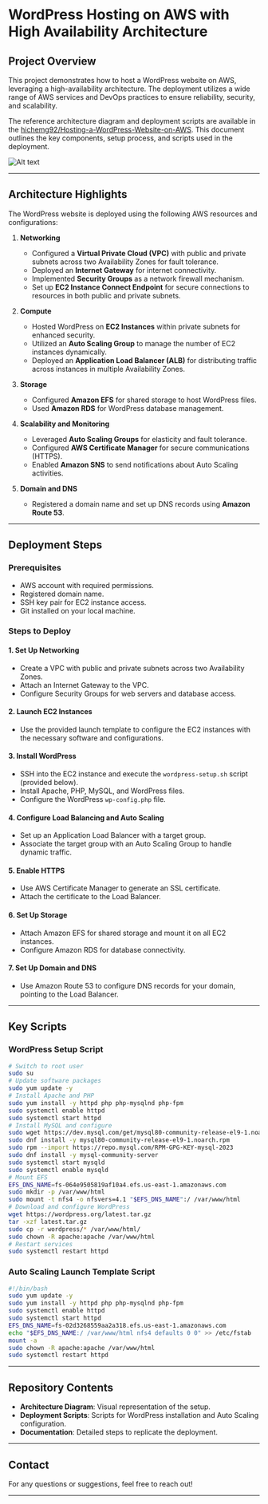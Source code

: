 # WordPress Hosting on AWS with High Availability Architecture

## Project Overview

This project demonstrates how to host a WordPress website on AWS, leveraging a high-availability architecture. The deployment utilizes a wide range of AWS services and DevOps practices to ensure reliability, security, and scalability. 

The reference architecture diagram and deployment scripts are available in the [hichemg92/Hosting-a-WordPress-Website-on-AWS](#). This document outlines the key components, setup process, and scripts used in the deployment.

![Alt text](Host_a_WordPress_Website_on_AWS.png)

---

## Architecture Highlights

The WordPress website is deployed using the following AWS resources and configurations:

1. **Networking**
   - Configured a **Virtual Private Cloud (VPC)** with public and private subnets across two Availability Zones for fault tolerance.
   - Deployed an **Internet Gateway** for internet connectivity.
   - Implemented **Security Groups** as a network firewall mechanism.
   - Set up **EC2 Instance Connect Endpoint** for secure connections to resources in both public and private subnets.

2. **Compute**
   - Hosted WordPress on **EC2 Instances** within private subnets for enhanced security.
   - Utilized an **Auto Scaling Group** to manage the number of EC2 instances dynamically.
   - Deployed an **Application Load Balancer (ALB)** for distributing traffic across instances in multiple Availability Zones.

3. **Storage**
   - Configured **Amazon EFS** for shared storage to host WordPress files.
   - Used **Amazon RDS** for WordPress database management.

4. **Scalability and Monitoring**
   - Leveraged **Auto Scaling Groups** for elasticity and fault tolerance.
   - Configured **AWS Certificate Manager** for secure communications (HTTPS).
   - Enabled **Amazon SNS** to send notifications about Auto Scaling activities.

5. **Domain and DNS**
   - Registered a domain name and set up DNS records using **Amazon Route 53**.

---

## Deployment Steps

### Prerequisites

- AWS account with required permissions.
- Registered domain name.
- SSH key pair for EC2 instance access.
- Git installed on your local machine.

### Steps to Deploy

#### 1. **Set Up Networking**
   - Create a VPC with public and private subnets across two Availability Zones.
   - Attach an Internet Gateway to the VPC.
   - Configure Security Groups for web servers and database access.

#### 2. **Launch EC2 Instances**
   - Use the provided launch template to configure the EC2 instances with the necessary software and configurations.

#### 3. **Install WordPress**
   - SSH into the EC2 instance and execute the `wordpress-setup.sh` script (provided below).
   - Install Apache, PHP, MySQL, and WordPress files.
   - Configure the WordPress `wp-config.php` file.

#### 4. **Configure Load Balancing and Auto Scaling**
   - Set up an Application Load Balancer with a target group.
   - Associate the target group with an Auto Scaling Group to handle dynamic traffic.

#### 5. **Enable HTTPS**
   - Use AWS Certificate Manager to generate an SSL certificate.
   - Attach the certificate to the Load Balancer.

#### 6. **Set Up Storage**
   - Attach Amazon EFS for shared storage and mount it on all EC2 instances.
   - Configure Amazon RDS for database connectivity.

#### 7. **Set Up Domain and DNS**
   - Use Amazon Route 53 to configure DNS records for your domain, pointing to the Load Balancer.

---

## Key Scripts

### WordPress Setup Script

```bash
# Switch to root user
sudo su
# Update software packages
sudo yum update -y
# Install Apache and PHP
sudo yum install -y httpd php php-mysqlnd php-fpm
sudo systemctl enable httpd
sudo systemctl start httpd
# Install MySQL and configure
sudo wget https://dev.mysql.com/get/mysql80-community-release-el9-1.noarch.rpm
sudo dnf install -y mysql80-community-release-el9-1.noarch.rpm
sudo rpm --import https://repo.mysql.com/RPM-GPG-KEY-mysql-2023
sudo dnf install -y mysql-community-server
sudo systemctl start mysqld
sudo systemctl enable mysqld
# Mount EFS
EFS_DNS_NAME=fs-064e9505819af10a4.efs.us-east-1.amazonaws.com
sudo mkdir -p /var/www/html
sudo mount -t nfs4 -o nfsvers=4.1 "$EFS_DNS_NAME":/ /var/www/html
# Download and configure WordPress
wget https://wordpress.org/latest.tar.gz
tar -xzf latest.tar.gz
sudo cp -r wordpress/* /var/www/html/
sudo chown -R apache:apache /var/www/html
# Restart services
sudo systemctl restart httpd
```

### Auto Scaling Launch Template Script

```bash
#!/bin/bash
sudo yum update -y
sudo yum install -y httpd php php-mysqlnd php-fpm
sudo systemctl enable httpd
sudo systemctl start httpd
EFS_DNS_NAME=fs-02d3268559aa2a318.efs.us-east-1.amazonaws.com
echo "$EFS_DNS_NAME:/ /var/www/html nfs4 defaults 0 0" >> /etc/fstab
mount -a
sudo chown -R apache:apache /var/www/html
sudo systemctl restart httpd
```

---

## Repository Contents

- **Architecture Diagram**: Visual representation of the setup.
- **Deployment Scripts**: Scripts for WordPress installation and Auto Scaling configuration.
- **Documentation**: Detailed steps to replicate the deployment.

---

## Contact

For any questions or suggestions, feel free to reach out! 

---
